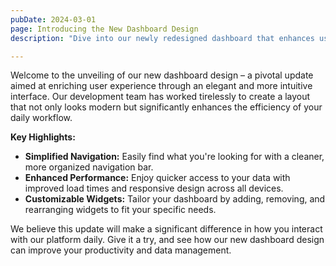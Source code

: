```yaml
---
pubDate: 2024-03-01
page: Introducing the New Dashboard Design
description: "Dive into our newly redesigned dashboard that enhances user experience with intuitive navigation and a sleek, modern look. Discover how our latest update can streamline your workflow and make accessing your data faster and more efficient than ever."

---
```


Welcome to the unveiling of our new dashboard design – a pivotal update aimed at enriching user experience through an elegant and more intuitive interface. Our development team has worked tirelessly to create a layout that not only looks modern but significantly enhances the efficiency of your daily workflow.

**Key Highlights:**
- **Simplified Navigation:** Easily find what you're looking for with a cleaner, more organized navigation bar.
- **Enhanced Performance:** Enjoy quicker access to your data with improved load times and responsive design across all devices.
- **Customizable Widgets:** Tailor your dashboard by adding, removing, and rearranging widgets to fit your specific needs.

We believe this update will make a significant difference in how you interact with our platform daily. Give it a try, and see how our new dashboard design can improve your productivity and data management.
